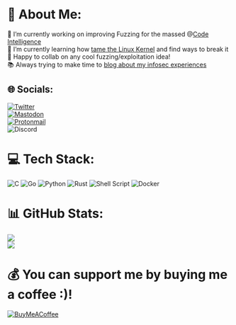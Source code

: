# 💫 About Me:
🔭 I’m currently working on improving Fuzzing for the massed @[Code Intelligence](https://github.com/CodeIntelligenceTesting)<br>
🌱 I’m currently learning how [tame the Linux Kernel](https://github.com/0xricksanchez/like-dbg) and find ways to break it<br>
👯 Happy to collab on any cool fuzzing/exploitation idea!<br>
📚 Always trying to make time to [blog about my infosec experiences](https://0x434b.dev/)


## 🌐 Socials:
[![Twitter](https://img.shields.io/badge/Twitter-%231DA1F2.svg?style=for-the-badge&logo=Twitter&logoColor=white)](https://twitter.com/0xricksanchez)<br>
[![Mastodon](https://img.shields.io/badge/-MASTODON-%232B90D9?style=for-the-badge&logo=mastodon&logoColor=white)](https://infosec.exchange/@434b)<br>
[![Protonmail](https://img.shields.io/badge/ProtonMail-8B89CC?style=for-the-badge&logo=protonmail&logoColor=white)](mailto:admin@434b.dev)<br>
![Discord](https://img.shields.io/badge/Discord-%235865F2.svg?style=for-the-badge&logo=discord&logoColor=white)


# 💻 Tech Stack:
![C](https://img.shields.io/badge/c-%2300599C.svg?style=for-the-badge&logo=c&logoColor=white) ![Go](https://img.shields.io/badge/go-%2300ADD8.svg?style=for-the-badge&logo=go&logoColor=white) ![Python](https://img.shields.io/badge/python-3670A0?style=for-the-badge&logo=python&logoColor=ffdd54) ![Rust](https://img.shields.io/badge/rust-%23000000.svg?style=for-the-badge&logo=rust&logoColor=white) ![Shell Script](https://img.shields.io/badge/shell_script-%23121011.svg?style=for-the-badge&logo=gnu-bash&logoColor=white) ![Docker](https://img.shields.io/badge/docker-%230db7ed.svg?style=for-the-badge&logo=docker&logoColor=white)
# 📊 GitHub Stats:
![](https://github-readme-stats.vercel.app/api?username=0xricksanchez&theme=dark&hide_border=false&include_all_commits=false&count_private=false)<br/>
![](https://github-readme-stats.vercel.app/api/top-langs/?username=0xricksanchez&theme=dark&hide_border=false&include_all_commits=false&count_private=false&layout=compact)


# 💰 You can support me by buying me a coffee :)!
[![BuyMeACoffee](https://img.shields.io/badge/Buy%20Me%20a%20Coffee-ffdd00?style=for-the-badge&logo=buy-me-a-coffee&logoColor=black)](https://buymeacoffee.com/0xricksanchez) 
